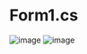 # Form1.cs
![image](https://user-images.githubusercontent.com/111922323/190875283-da00870f-02b3-400b-9a9c-6b6f5213629f.png) ![image](https://user-images.githubusercontent.com/111922323/190875321-d6eb3867-68a9-42f4-84fa-eafc83546429.png)

